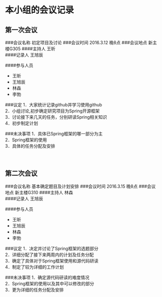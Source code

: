 本小组的会议记录
===
第一次会议
----
###会议名称	初定项目及讨论
###会议时间	2016.3.12 晚8点
###会议地点	新主楼G305
####主持人	王昕	
####记录人	王旭辰


####参与人员 
* 王昕 
* 王旭辰 
* 林森 
* 李勃<br>

###议定
1．大家统计记录github并学习使用github<br>
2．小组讨论,初步确定研究项目为Spring开源框架<br>
3．讨论接下来几天的任务，分别研读Spring相关知识<br>
4．初步制定计划<br>

###未决事项
1．具体已Spring框架的哪一部分为主<br>
2．Spring框架的使用<br>
3．具体的任务分配及安排<br>
<br><br>

第二次会议
----
###会议名称	基本确定题目及计划安排
###会议时间	2016.3.15 晚8点
###会议地点	新主楼G310
####主持人	林森	
####记录人	王旭辰

####参与人员 
* 王昕 
* 王旭辰 
* 林森 
* 李勃<br>

###议定
1．决定并讨论了Spring框架的选题部分<br>
2．详细分配了接下来两周内的计划及任务分配<br>
3．确定了具体对于Spring框架使用和源代码研读<br>
4．制定了较为详细的工作计划<br>

###未决事项
1．确定源代码研读的难度情况<br>
2．Spring框架的使用以及其中可以修改的部分<br>
3．更为详细的任务分配及安排<br>
